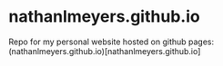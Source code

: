 # nathanlmeyers.github.io

Repo for my personal website hosted on github pages: (nathanlmeyers.github.io)[nathanlmeyers.github.io]
